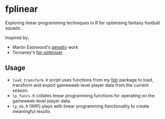 fplinear
================

Exploring linear programming techniques in R for optimising fantasy football squads.

Inspired by:

-   Martin Eastwood's [penalty](https://github.com/martineastwood/penalty/tree/master/fantasy_football_optimiser) work
-   Torvaney's [fpl-optimiser](https://github.com/Torvaney/fpl-optimiser)

Usage
-----

-   `load_transform.R` script uses functions from my [fplr](https://github.com/ewenme/fplR) package to load, transform and export gameweek-level player data from the current season.
-   `lp_funcs.R` collates linear programming functions for operating on the gameweek-level player data.
-   `lp_do.R` (WIP) plays with linear programming functionality to create meaningful results
